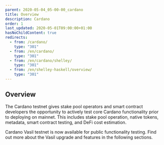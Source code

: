 ```yaml
---
parent: 2020-05-04_05-00-00_cardano
title: Overview
description: Cardano
order: 1
last_updated: 2020-05-01T09:00:00+01:00
hasNoChildContent: true
redirects:
  - from: /cardano/
    type: "301"
  - from: /en/cardano/
    type: "301"
  - from: /en/cardano/shelley/
    type: "301"
  - from: /en/shelley-haskell/overview/
    type: "301"
---
```

## Overview

The Cardano testnet gives stake pool operators and smart contract developers the opportunity to actively test core Cardano functionality prior to deploying on mainnet. This includes stake pool operation, native tokens, metadata, smart contract testing, and DeFi cost estimation. 

Cardano Vasil testnet is now available for public functionality testing. Find out more about the Vasil upgrade and features in the following sections.



